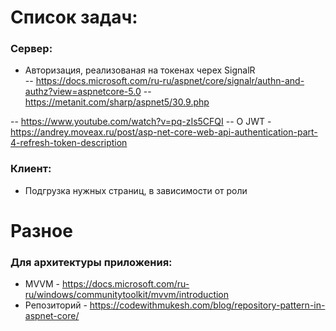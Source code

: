 # Список задач:

### Сервер:
- Авторизация, реализованая на токенах черех SignalR  
-- https://docs.microsoft.com/ru-ru/aspnet/core/signalr/authn-and-authz?view=aspnetcore-5.0
-- https://metanit.com/sharp/aspnet5/30.9.php

-- https://www.youtube.com/watch?v=pq-zIs5CFQI
-- О JWT - https://andrey.moveax.ru/post/asp-net-core-web-api-authentication-part-4-refresh-token-description

### Клиент:
- Подгрузка нужных страниц, в зависимости от роли



# Разное

### Для архитектуры приложения:
- MVVM - https://docs.microsoft.com/ru-ru/windows/communitytoolkit/mvvm/introduction
- Репозиторий - https://codewithmukesh.com/blog/repository-pattern-in-aspnet-core/